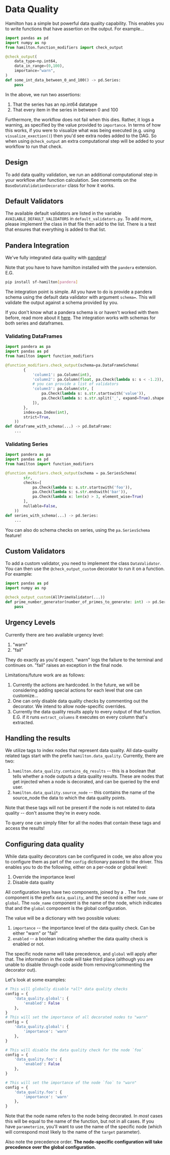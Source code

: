 # Data Quality

Hamilton has a simple but powerful data quality capability. This enables you to write functions
that have assertion on the output. For example...

```python
import pandas as pd
import numpy as np
from hamilton.function_modifiers import check_output

@check_output(
    data_type=np.int64,
    data_in_range=(0,100),
    importance="warn",
)
def some_int_data_between_0_and_100() -> pd.Series:
    pass
```

In the above, we run two assertions:

1. That the series has an np.int64 datatype
2. That every item in the series in between 0 and 100


Furthermore, the workflow does not fail when this dies. Rather, it logs a warning, as specified by the value provided to `importance`. In terms of how this works, if you were to visualize what was being executed (e.g. using `visualize_exection()`) then you'd see extra nodes added to the DAG. So when using `@check_output` an extra computational step will be added to your workflow to run that check.


## Design

To add data quality validation, we run an additional computational step in your workflow after function calculation.
See comments on the `BaseDataValidationDecorator` class for how it works.

## Default Validators

The available default validators are listed in the variable `AVAILABLE_DEFAULT_VALIDATORS`
in `default_validators.py`. To add more, please implement the class in that file then add to the list.
There is a test that ensures that everything is added to that list.

## Pandera Integration

We've fully integrated data quality with [pandera](https://pandera.readthedocs.io/en/stable/)!

Note that you have to have hamilton installed with the `pandera` extension. E.G.

```bash
pip install sf-hamilton[pandera]
```

The integration point is simple. All you have to do is provide a pandera schema
using the default data validator with argument `schema=`. This will validate the
output against a schema provided by you.

If you don't know what a pandera schema is or haven't worked with them before,
read more about it [here](https://pandera.readthedocs.io/en/stable/schema_models.html).
The integration works with schemas for both series and dataframes.

### Validating DataFrames

```python
import pandera as pa
import pandas as pd
from hamilton import function_modifiers

@function_modifiers.check_output(schema=pa.DataFrameSchema(
        {
            'column1': pa.Column(int),
            'column2': pa.Column(float, pa.Check(lambda s: s < -1.2)),
            # you can provide a list of validators
            'column3': pa.Column(str, [
                pa.Check(lambda s: s.str.startswith('value')),
                pa.Check(lambda s: s.str.split('_', expand=True).shape[1] == 2)
            ]),
        },
        index=pa.Index(int),
        strict=True,
    ))
def dataframe_with_schema(...) -> pd.DataFrame:
    ...
```

### Validating Series

```python
import pandera as pa
import pandas as pd
from hamilton import function_modifiers

@function_modifiers.check_output(schema = pa.SeriesSchema(
        str,
        checks=[
            pa.Check(lambda s: s.str.startswith('foo')),
            pa.Check(lambda s: s.str.endswith('bar')),
            pa.Check(lambda x: len(x) > 3, element_wise=True)
        ],
        nullable=False,
    ))
def series_with_schema(...) -> pd.Series:
    ...
```


You can also do schema checks on series, using the `pa.SeriesSchema` feature!

## Custom Validators

To add a custom validator, you need to implement the class `DataValidator`. You can then use the
`@check_output_custom` decorator to run it on a function. For example:

```python
import pandas as pd
import numpy as np

@check_output_custom(AllPrimeValidator(...))
def prime_number_generator(number_of_primes_to_generate: int) -> pd.Series:
    pass
```

## Urgency Levels

Currently there are two available urgency level:

1. "warn"
2. "fail"

They do exactly as you'd expect. "warn" logs the failure to the terminal and continues on. "fail"
raises an exception in the final node.

Limitations/future work are as follows:

1. Currently the actions are hardcoded. In the future, we will be considering adding
special actions for each level that one can customize...
2. One can only disable data quality checks by commenting out the decorator. We intend to allow node-specific overrides.
3. Currently the data quality results apply to every output of that function. E.G. if it runs `extract_columns`
it executes on every column that's extracted.

## Handling the results

We utilize tags to index nodes that represent data quality. All data-quality related tags start with the
prefix `hamilton.data_quality`. Currently, there are two:

1. `hamilton.data_quality.contains_dq_results` -- this is a boolean that tells
whether a node outputs a data quality results. These are nodes that get injected when
a node is decorated, and can be queried by the end user.
2. `hamilton.data_quality.source_node` -- this contains the name of the source_node
the data to which the data quality points.

Note that these tags will not be present if the node is not related to data quality --
don't assume they're in every node.

To query one can simply filter for all the nodes that contain these tags and access the results!

## Configuring data quality

While data quality decorators can be configured in code, we also allow you to configure them as part of the
`config` dictionary passed to the driver. This enables you to do the following, either on a per-node or global level:

1. Override the importance level
2. Disable data quality

All configuration keys have two components, joined by a `.` The first component is the prefix `data_quality`, and the second is either
`node_name` or `global`. The `node_name` component is the name of the node, which indicates that  and the `global` component is the global configuration.

The value will be a dictionary with two possible values:

1. `importance` -- the importance level of the data quality check. Can be either "warn" or "fail"
2. `enabled` -- a boolean indicating whether the data quality check is enabled or not.

The specific node name will take precedence, and `global` will apply after that. The information in the code
will take third place (although you are unable to disable through code aside from removing/commenting the decorator out).

 Let's look at some examples:

```python
# This will globally disable *all* data quality checks
config = {
    'data_quality.global': {
        'enabled': False
    },
}
# This will set the importance of all decorated nodes to "warn"
config = {
    'data_quality.global': {
        'importance': 'warn'
    },
}

# This will disable the data quality check for the node `foo`
config = {
    'data_quality.foo': {
        'enabled': False
    },
}

# This will set the importance of the node `foo` to "warn"
config = {
    'data_quality.foo': {
        'importance': 'warn'
    },
}
```

Note that the node name refers to the node being decorated. In *most* cases this will be equal to the name of the function, but not in all cases.
If you have `parameterize`, you'll want to use the name of the specific node (which will correspond most likely to the name of the `target` parameter).

Also note the precedence order. **The node-specific configuration will take precedence over the global configuration.**
